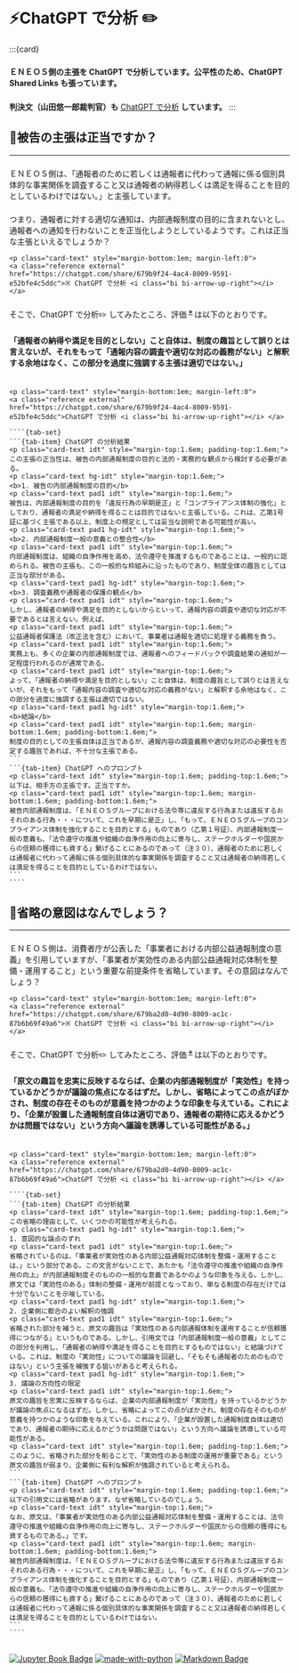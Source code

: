 # ⚡ChatGPT で分析 ✏️

<div class="base">

:::{card} 
<p style="margin-top:1.6em; margin-bottom:1.6em">
<b>ＥＮＥＯＳ側の主張を ChatGPT で分析しています。公平性のため、ChatGPT Shared Links も張っています。</b>  
<p style="margin-top:1.6em; margin-bottom:1.6em">
<b>判決文（山田悠一郎裁判官）も</b> <a class="reference internal word" href="judgment2024.html#chatgpt">ChatGPT で分析</a><b> しています。</b>
:::

</div>

## 🔸被告の主張は正当ですか？
---
<p style="margin-top:1.6em;">
ＥＮＥＯＳ側は、「通報者のために若しくは通報者に代わって通報に係る個別具体的な事実関係を調査すること又は通報者の納得若しくは満足を得ることを目的としているわけではない。」と主張しています。
<p style="margin-top:1.6em;">
つまり、通報者に対する適切な通知は、内部通報制度の目的に含まれないとし、通報者への通知を行わないことを正当化しようとしているようです。これは正当な主張といえるでしょうか？

`````{margin} 
<p class="card-text" style="margin-bottom:1em; margin-left:0">
<a class="reference external" href="https://chatgpt.com/share/679b9f24-4ac4-8009-9591-e52bfe4c5ddc">※ ChatGPT で分析 <i class="bi bi-arrow-up-right"></i> </a>
`````

<p style="margin-top:1.6em;">
そこで、ChatGPT で分析✏️ してみたところ、評価<sup> <a class="reference external" href="https://chatgpt.com/share/679b9f24-4ac4-8009-9591-e52bfe4c5ddc">※</a> </sup>は以下のとおりです。
<p style="margin-top:1.6em;">
<b>「通報者の納得や満足を目的としない」こと自体は、制度の趣旨として誤りとは言えないが、それをもって「通報内容の調査や適切な対応の義務がない」と解釈する余地はなく、この部分を過度に強調する主張は適切ではない。」</b>

<div class="base" style="margin-top: 1.6em;">

`````{dropdown} ChatGPT の分析結果とプロンプト

<p class="card-text" style="margin-bottom:1em; margin-left:0">
<a class="reference external" href="https://chatgpt.com/share/679b9f24-4ac4-8009-9591-e52bfe4c5ddc">ChatGPT で分析 <i class="bi bi-arrow-up-right"></i> </a>

````{tab-set}
```{tab-item} ChatGPT の分析結果
<p class="card-text idt" style="margin-top:1.6em; padding-top:1.6em;">
この主張の正当性は、被告の内部通報制度の目的と法的・実務的な観点から検討する必要がある。
<p class="card-text hg-idt" style="margin-top:1.6em;">
<b>1. 被告の内部通報制度の目的</b>
<p class="card-text pad1 idt" style="margin-top:1.6em;">
被告は、内部通報制度の目的を「違反行為の早期是正」と「コンプライアンス体制の強化」としており、通報者の満足や納得を得ることは目的ではないと主張している。これは、乙第1号証に基づく主張である以上、制度上の規定としては妥当な説明である可能性が高い。
<p class="card-text pad1 hg-idt" style="margin-top:1.6em;">
<b>2. 内部通報制度一般の意義との整合性</b>
<p class="card-text pad1 idt" style="margin-top:1.6em;">
内部通報制度は、組織の自浄作用を高め、法令遵守を推進するものであることは、一般的に認められる。被告の主張も、この一般的な枠組みに沿ったものであり、制度全体の趣旨としては正当な部分がある。
<p class="card-text pad1 hg-idt" style="margin-top:1.6em;">
<b>3. 調査義務や通報者の保護の観点</b>
<p class="card-text pad1 idt" style="margin-top:1.6em;">
しかし、通報者の納得や満足を目的としないからといって、通報内容の調査や適切な対応が不要であるとは言えない。例えば、
<p class="card-text pad1 idt" style="margin-top:1.6em;">
公益通報者保護法（改正法を含む）において、事業者は通報を適切に処理する義務を負う。
<p class="card-text pad1 idt" style="margin-top:1.6em;">
実務上も、多くの企業の内部通報制度では、通報者へのフィードバックや調査結果の通知が一定程度行われるのが通常である。
<p class="card-text pad1 idt" style="margin-top:1.6em;">
よって、「通報者の納得や満足を目的としない」こと自体は、制度の趣旨として誤りとは言えないが、それをもって「通報内容の調査や適切な対応の義務がない」と解釈する余地はなく、この部分を過度に強調する主張は適切ではない。
<p class="card-text pad1 hg-idt" style="margin-top:1.6em;">
<b>結論</b>
<p class="card-text pad1 idt" style="margin-top:1.6em; margin-bottom:1.6em; padding-bottom:1.6em;">
制度の目的としての主張自体は正当であるが、通報内容の調査義務や適切な対応の必要性を否定する趣旨であれば、不十分な主張である。
```
```{tab-item} ChatGPT へのプロンプト
<p class="card-text idt" style="margin-top:1.6em; padding-top:1.6em;">
以下は、相手方の主張です。正当ですか。
<p class="card-text pad1 idt" style="margin-top:1.6em; margin-bottom:1.6em; padding-bottom:1.6em;">
被告内部通報制度は、「ＥＮＥＯＳグループにおける法令等に違反する行為または違反するおそれのある行為・・・について、これを早期に是正」し、「もって、ＥＮＥＯＳグループのコンプライアンス体制を強化することを目的とする」ものであり（乙第１号証）、内部通報制度一般の意義も、「法令遵守の推進や組織の自浄作用の向上に寄与し、ステークホルダーや国民からの信頼の獲得にも資する」繋げることにあるのであって（注３０）、通報者のために若しくは通報者に代わって通報に係る個別具体的な事実関係を調査すること又は通報者の納得若しくは満足を得ることを目的としているわけではない。
```
````
`````
</div>

## 🔸省略の意図はなんでしょう？
---
<p style="margin-top:1.6em;">
ＥＮＥＯＳ側は、消費者庁が公表した「事業者における内部公益通報制度の意義」を引用していますが、「事業者が実効性のある内部公益通報対応体制を整備・運用すること」という重要な前提条件を省略しています。その意図はなんでしょう？

`````{margin} 
<p class="card-text" style="margin-bottom:1em; margin-left:0">
<a class="reference external" href="https://chatgpt.com/share/679ba2d0-4d90-8009-ac1c-87b6b69f49a6">※ ChatGPT で分析 <i class="bi bi-arrow-up-right"></i> </a>
`````

<p style="margin-top:1.6em;">
そこで、ChatGPT で分析✏️ してみたところ、評価<sup> <a class="reference external" href="https://chatgpt.com/share/679ba2d0-4d90-8009-ac1c-87b6b69f49a6">※</a> </sup>は以下のとおりです。
<p style="margin-top:1.6em;">
<b>「原文の趣旨を忠実に反映するならば、企業の内部通報制度が「実効性」を持っているかどうかが議論の焦点になるはずだ。しかし、省略によってこの点がぼかされ、制度の存在そのものが意義を持つかのような印象を与えている。これにより、「企業が設置した通報制度自体は適切であり、通報者の期待に応えるかどうかは問題ではない」という方向へ議論を誘導している可能性がある。」</b>

<div class="base" style="margin-top: 1.6em;">

`````{dropdown} ChatGPT の分析結果とプロンプト

<p class="card-text" style="margin-bottom:1em; margin-left:0">
<a class="reference external" href="https://chatgpt.com/share/679ba2d0-4d90-8009-ac1c-87b6b69f49a6">ChatGPT で分析 <i class="bi bi-arrow-up-right"></i> </a>

````{tab-set}
```{tab-item} ChatGPT の分析結果
<p class="card-text idt" style="margin-top:1.6em; padding-top:1.6em;">
この省略の理由として、いくつかの可能性が考えられる。
<p class="card-text pad1 hg-idt" style="margin-top:1.6em;">
1. 意図的な論点のずれ
<p class="card-text pad1 idt" style="margin-top:1.6em;">
省略されているのは、「事業者が実効性のある内部公益通報対応体制を整備・運用することは、」という部分である。この文言がないことで、あたかも「法令遵守の推進や組織の自浄作用の向上」が内部通報制度そのものの一般的な意義であるかのような印象を与える。しかし、原文では「実効性のある」体制の整備・運用が前提となっており、単なる制度の存在だけでは十分でないことを示唆している。
<p class="card-text pad1 hg-idt" style="margin-top:1.6em;">
2. 企業側に都合のよい解釈の強調
<p class="card-text pad1 idt" style="margin-top:1.6em;">
省略された部分を補うと、原文の趣旨は「実効性のある内部通報体制を運用することが信頼獲得につながる」というものである。しかし、引用文では「内部通報制度一般の意義」としてこの部分を利用し、「通報者の納得や満足を得ることを目的とするものではない」と結論づけている。これは、制度の「実効性」についての議論を回避し、「そもそも通報者のためのものではない」という主張を補強する狙いがあると考えられる。
<p class="card-text pad1 hg-idt" style="margin-top:1.6em;">
3. 議論の方向性の限定
<p class="card-text pad1 idt" style="margin-top:1.6em;">
原文の趣旨を忠実に反映するならば、企業の内部通報制度が「実効性」を持っているかどうかが議論の焦点になるはずだ。しかし、省略によってこの点がぼかされ、制度の存在そのものが意義を持つかのような印象を与えている。これにより、「企業が設置した通報制度自体は適切であり、通報者の期待に応えるかどうかは問題ではない」という方向へ議論を誘導している可能性がある。
<p class="card-text idt" style="margin-top:1.6em; padding-top:1.6em;">
このように、省略された部分を削ることで、「実効性のある制度の運用が重要である」という原文の趣旨が弱まり、企業側に有利な解釈が強調されていると考えられる。
```
```{tab-item} ChatGPT へのプロンプト
<p class="card-text idt" style="margin-top:1.6em; padding-top:1.6em;">
以下の引用文には省略があります。なぜ省略しているのでしょう。
<p class="card-text idt" style="margin-top:1.6em;">
なお、原文は、「事業者が実効性のある内部公益通報対応体制を整備・運用することは、法令遵守の推進や組織の自浄作用の向上に寄与し、ステークホルダーや国民からの信頼の獲得にも資するものである。」です。
<p class="card-text pad1 idt" style="margin-top:1.6em; margin-bottom:1.6em; padding-bottom:1.6em;">
被告内部通報制度は、「ＥＮＥＯＳグループにおける法令等に違反する行為または違反するおそれのある行為・・・について、これを早期に是正」し、「もって、ＥＮＥＯＳグループのコンプライアンス体制を強化することを目的とする」ものであり（乙第１号証）、内部通報制度一般の意義も、「法令遵守の推進や組織の自浄作用の向上に寄与し、ステークホルダーや国民からの信頼の獲得にも資する」繋げることにあるのであって（注３０）、通報者のために若しくは通報者に代わって通報に係る個別具体的な事実関係を調査すること又は通報者の納得若しくは満足を得ることを目的としているわけではない。
```
````
`````

</div>

## 
[![Jupyter Book Badge](https://jupyterbook.org/_images/badge.svg)](https://jupyterbook.org)
[![made-with-python](https://img.shields.io/badge/Made%20with-Python-1f425f.svg)](https://www.python.org/)
[![Markdown Badge](https://img.shields.io/badge/Markdown-000000?style=flat&logo=markdown&logoColor=white)](https://www.markdownguide.org/)
